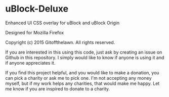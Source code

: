 # uBlock-Deluxe
Enhanced UI CSS overlay for uBlock and uBlock Origin

Designed for Mozilla Firefox

Copyright (c) 2015 Gitoffthelawn.  All rights reserved.

If you are interested in this using this code, just ask by creating an issue on Github in this repository.
I simply would like to know if anyone is using it and if anyone appreciates it.

If you find this project helpful, and you would like to make a donation, you can pick a charity or ask me to pick one.  I'm not accepting any money myself, but if my work helps any charities, that would make me happy.  Let me know if you are inspired to donate to a charity.
